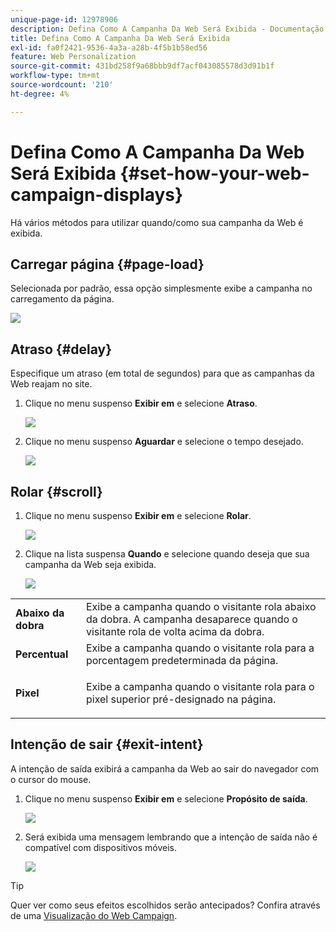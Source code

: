 ```yaml
---
unique-page-id: 12978906
description: Defina Como A Campanha Da Web Será Exibida - Documentação Do Marketo - Documentação Do Produto
title: Defina Como A Campanha Da Web Será Exibida
exl-id: fa0f2421-9536-4a3a-a28b-4f5b1b58ed56
feature: Web Personalization
source-git-commit: 431bd258f9a68bbb9df7acf043085578d3d91b1f
workflow-type: tm+mt
source-wordcount: '210'
ht-degree: 4%

---
```


# Defina Como A Campanha Da Web Será Exibida {#set-how-your-web-campaign-displays}

Há vários métodos para utilizar quando/como sua campanha da Web é exibida.

## Carregar página {#page-load}

Selecionada por padrão, essa opção simplesmente exibe a campanha no carregamento da página.

![](assets/pl1.png)

## Atraso {#delay}

Especifique um atraso (em total de segundos) para que as campanhas da Web reajam no site.

1. Clique no menu suspenso **Exibir em** e selecione **Atraso**.

   ![](assets/d1.png)

1. Clique no menu suspenso **Aguardar** e selecione o tempo desejado.

   ![](assets/d2.png)

## Rolar {#scroll}

1. Clique no menu suspenso **Exibir em** e selecione **Rolar**.

   ![](assets/s1.png)

1. Clique na lista suspensa **Quando** e selecione quando deseja que sua campanha da Web seja exibida.

   ![](assets/s2.png)

<table> 
 <tbody> 
  <tr> 
   <td><strong>Abaixo da dobra</strong></td> 
   <td>Exibe a campanha quando o visitante rola abaixo da dobra. A campanha desaparece quando o visitante rola de volta acima da dobra.</td> 
  </tr> 
  <tr> 
   <td><strong>Percentual</strong></td> 
   <td>Exibe a campanha quando o visitante rola para a porcentagem predeterminada da página.</td> 
  </tr> 
  <tr> 
   <td><strong>Pixel</strong></td> 
   <td><p>Exibe a campanha quando o visitante rola para o pixel superior pré-designado na página.</p></td> 
  </tr> 
 </tbody> 
</table>

## Intenção de sair {#exit-intent}

A intenção de saída exibirá a campanha da Web ao sair do navegador com o cursor do mouse.

1. Clique no menu suspenso **Exibir em** e selecione **Propósito de saída**.

   ![](assets/ei1.png)

1. Será exibida uma mensagem lembrando que a intenção de saída não é compatível com dispositivos móveis.

   ![](assets/ei2.png)

>[!TIP]
>
>Quer ver como seus efeitos escolhidos serão antecipados? Confira através de uma [Visualização do Web Campaign](/help/marketo/product-docs/web-personalization/working-with-web-campaigns/preview-and-test-a-web-campaign.md).
